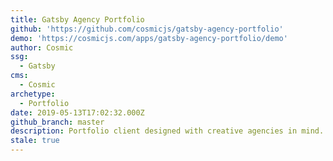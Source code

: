 ```yaml
---
title: Gatsby Agency Portfolio
github: 'https://github.com/cosmicjs/gatsby-agency-portfolio'
demo: 'https://cosmicjs.com/apps/gatsby-agency-portfolio/demo'
author: Cosmic
ssg:
  - Gatsby
cms:
  - Cosmic
archetype:
  - Portfolio
date: 2019-05-13T17:02:32.000Z
github_branch: master
description: Portfolio client designed with creative agencies in mind.
stale: true
---
```

